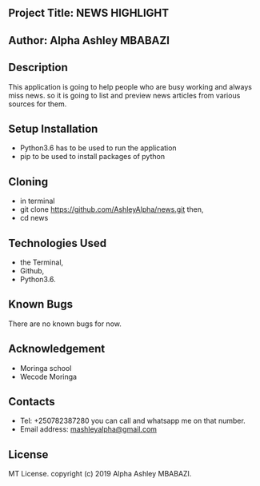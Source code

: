 ## Project Title: NEWS HIGHLIGHT

## Author: Alpha Ashley MBABAZI

## Description

This application is going to help people who are busy working and always miss news. so it is going to list and preview news articles from various sources for them.

## Setup Installation

* Python3.6 has to be used to run the application
* pip to be used to install packages of python

## Cloning 
* in terminal
* git clone https://github.com/AshleyAlpha/news.git then,
* cd news

## Technologies Used

* the Terminal,
* Github,
* Python3.6.

## Known Bugs

There are no known bugs for now.

## Acknowledgement
* Moringa school
* Wecode Moringa

## Contacts

* Tel: +250782387280 you can call and whatsapp me on that number. 
* Email address: mashleyalpha@gmail.com

## License

MT License. copyright (c) 2019 Alpha Ashley MBABAZI.



